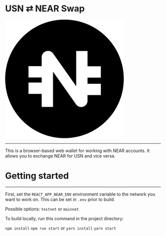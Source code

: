 # USN ⇄ NEAR Swap 

![usn swap](public/Group%2022.png)
***


This is a browser-based web wallet for working with NEAR accounts. It allows you to exchange NEAR for USN and vice versa.

# Getting started
***
First, set the `REACT_APP_NEAR_ENV` environment variable to the network you want to work on. This can be set in `.env` prior to build.

Possible options: `testnet` or `mainnet`

To build locally, run this command in the project directory:

`npm install`
`npm run start`
or
`yarn install`
`yarn start`

[//]: # (TODO: detailed docs)
